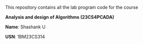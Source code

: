 This repository contains all the lab program code for the course


**Analysis and design of Algorithms (23CS4PCADA)**

**Name**: Shashank U


**USN**: 1BM23CS314
